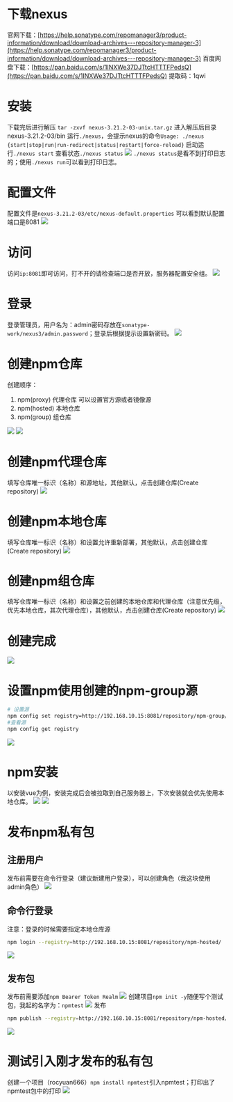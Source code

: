 # 下载nexus
官网下载：[https://help.sonatype.com/repomanager3/product-information/download/download-archives---repository-manager-3](https://help.sonatype.com/repomanager3/product-information/download/download-archives---repository-manager-3)
百度网盘下载：[https://pan.baidu.com/s/1INXWe37DJTtcHTTTFPedsQ](https://pan.baidu.com/s/1INXWe37DJTtcHTTTFPedsQ) 提取码：1qwi
# 安装
下载完后进行解压 `tar -zxvf nexus-3.21.2-03-unix.tar.gz`
进入解压后目录 nexus-3.21.2-03/bin 运行`./nexus`，会提示nexus的命令`Usage: ./nexus {start|stop|run|run-redirect|status|restart|force-reload}`
启动运行`./nexus start`
查看状态`./nexus status`
![](assets/【npm】nexus搭建私服npm仓库/1.png)
`./nexus status`是看不到打印日志的；使用`./nexus run`可以看到打印日志。
# 配置文件
配置文件是`nexus-3.21.2-03/etc/nexus-default.properties` 可以看到默认配置端口是8081
![](assets/【npm】nexus搭建私服npm仓库/2.png)
# 访问
访问`ip:8081`即可访问，打不开的请检查端口是否开放，服务器配置安全组。
![](assets/【npm】nexus搭建私服npm仓库/3.png)
# 登录
登录管理员，用户名为：admin密码存放在`sonatype-work/nexus3/admin.password`；登录后根据提示设置新密码。
![](assets/【npm】nexus搭建私服npm仓库/4.png)
# 创建npm仓库
创建顺序：

1. npm(proxy) 代理仓库 可以设置官方源或者镜像源
2. npm(hosted) 本地仓库
3. npm(group) 组仓库

![](assets/【npm】nexus搭建私服npm仓库/5.png)
![](assets/【npm】nexus搭建私服npm仓库/6.png)
# 创建npm代理仓库
填写仓库唯一标识（名称）和源地址，其他默认，点击创建仓库(Create repository)
![](assets/【npm】nexus搭建私服npm仓库/7.png)
# 创建npm本地仓库
填写仓库唯一标识（名称）和设置允许重新部署，其他默认，点击创建仓库(Create repository)
![](assets/【npm】nexus搭建私服npm仓库/8.png)
# 创建npm组仓库
填写仓库唯一标识（名称）和设置之前创建的本地仓库和代理仓库（注意优先级，优先本地仓库，其次代理仓库），其他默认，点击创建仓库(Create repository)
![](assets/【npm】nexus搭建私服npm仓库/9.png)
# 创建完成
![](assets/【npm】nexus搭建私服npm仓库/10.png)
# 设置npm使用创建的npm-group源
```bash
# 设置源
npm config set registry=http://192.168.10.15:8081/repository/npm-group/
#查看源
npm config get registry
```
![](assets/【npm】nexus搭建私服npm仓库/11.png)
# npm安装
以安装vue为例，安装完成后会被拉取到自己服务器上，下次安装就会优先使用本地仓库。
![](assets/【npm】nexus搭建私服npm仓库/12.png)
![](assets/【npm】nexus搭建私服npm仓库/13.png)
# 发布npm私有包
## 注册用户
发布前需要在命令行登录（建议新建用户登录），可以创建角色（我这块使用admin角色）
![](assets/【npm】nexus搭建私服npm仓库/14.png)
## 命令行登录
注意：登录的时候需要指定本地仓库源
```bash
npm login --registry=http://192.168.10.15:8081/repository/npm-hosted/
```
![](assets/【npm】nexus搭建私服npm仓库/15.png)
## 发布包
发布前需要添加`npm Bearer Token Realm`
![](assets/【npm】nexus搭建私服npm仓库/16.png)
创建项目`npm init -y`随便写个测试包，我起的名字为：`npmtest`
![](assets/【npm】nexus搭建私服npm仓库/17.png)
发布
```bash
npm publish --registry=http://192.168.10.15:8081/repository/npm-hosted/
```
![](assets/【npm】nexus搭建私服npm仓库/18.png)
# 测试引入刚才发布的私有包
创建一个项目（rocyuan666）`npm install npmtest`引入npmtest；打印出了npmtest包中的打印
![](assets/【npm】nexus搭建私服npm仓库/19.png)
